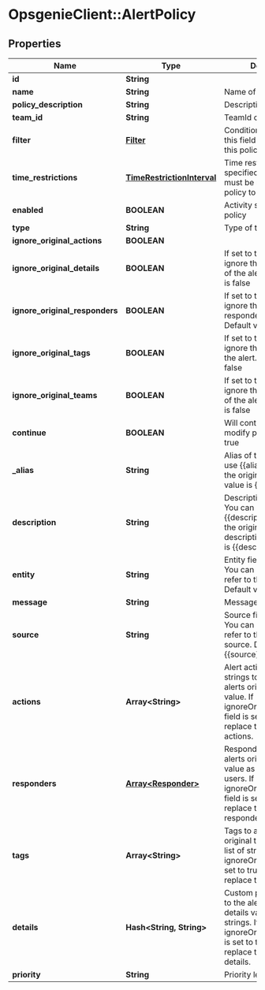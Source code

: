 # OpsgenieClient::AlertPolicy

## Properties
Name | Type | Description | Notes
------------ | ------------- | ------------- | -------------
**id** | **String** |  | [optional] 
**name** | **String** | Name of the policy | [optional] 
**policy_description** | **String** | Description of the policy | [optional] 
**team_id** | **String** | TeamId of the policy | [optional] 
**filter** | [**Filter**](Filter.md) | Conditions specified in this field must be met for this policy to work | [optional] 
**time_restrictions** | [**TimeRestrictionInterval**](TimeRestrictionInterval.md) | Time restrictions specified in this field must be met for this policy to work | [optional] 
**enabled** | **BOOLEAN** | Activity status of the alert policy | [optional] 
**type** | **String** | Type of the policy | 
**ignore_original_actions** | **BOOLEAN** |  | [optional] 
**ignore_original_details** | **BOOLEAN** | If set to true, policy will ignore the original details of the alert. Default value is false | [optional] 
**ignore_original_responders** | **BOOLEAN** | If set to true, policy will ignore the original responders of the alert. Default value is false | [optional] 
**ignore_original_tags** | **BOOLEAN** | If set to true, policy will ignore the original tags of the alert. Default value is false | [optional] 
**ignore_original_teams** | **BOOLEAN** | If set to true, policy will ignore the original teams of the alert. Default value is false | [optional] 
**continue** | **BOOLEAN** | Will continue with other modify policies if set to true | [optional] 
**_alias** | **String** | Alias of the alert. You can use {{alias}} to refer to the original alias. Default value is {{alias}} | [optional] 
**description** | **String** | Description of the alert. You can use {{description}} to refer to the original alert description. Default value is {{description}} | [optional] 
**entity** | **String** | Entity field of the alert. You can use {{entity}} to refer to the original entity. Default value is {{entity}} | [optional] 
**message** | **String** | Message of the alert | [optional] 
**source** | **String** | Source field of the alert. You can use {{source}} to refer to the original source. Default value is {{source}} | [optional] 
**actions** | **Array&lt;String&gt;** | Alert actions as a list of strings to add to the alerts original actions value. If ignoreOriginalActions field is set to true, this will replace the original actions. | [optional] 
**responders** | [**Array&lt;Responder&gt;**](Responder.md) | Responders to add to the alerts original responders value as a list of teams or users. If ignoreOriginalResponders field is set to true, this will replace the original responders. | [optional] 
**tags** | **Array&lt;String&gt;** | Tags to add to the alerts original tags value as a list of strings. If ignoreOriginalTags field is set to true, this will replace the original tags. | [optional] 
**details** | **Hash&lt;String, String&gt;** | Custom properties to add to the alerts original details value as a list of strings. If ignoreOriginalDetails field is set to true, this will replace the original details. | [optional] 
**priority** | **String** | Priority level of the alert | [optional] 


